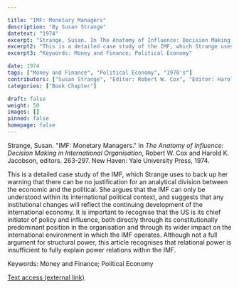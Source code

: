 ```yaml
---

title: "IMF: Monetary Managers"
description: "By Susan Strange"
datetext: "1974"
excerpt: "Strange, Susan. In The Anatomy of Influence: Decision Making in International Organisation, Robert W. Cox and Harold K. Jacobson, editors. 263-297. New Haven: Yale University Press, 1974."
excerpt2: "This is a detailed case study of the IMF, which Strange uses to back up her warning that there can be no justification for an analytical division between the economic and the political. She argues that the IMF can only be understood within its international political context, and suggests that any institutional changes will reflect the continuing development of the international economy. It is important to recognise that the US is its chief initiator of policy and influence, both directly through its constitutionally predominant position in the organisation and through its wider impact on the international environment in which the IMF operates. Although not a full argument for structural power, this article recognises that relational power is insufficient to fully explain power relations within the IMF."
excerpt3: "Keywords: Money and Finance; Political Economy"

date: 1974
tags: ["Money and Finance", "Political Economy", "1970's"]
contributors: ["Susan Strange", "Editor: Robert W. Cox", "Editor: Harold K. Jacobson"]
categories: ["Book Chapter"]

draft: false
weight: 50
images: []
pinned: false
homepage: false
---
```


Strange, Susan. "IMF: Monetary Managers." In *The Anatomy of Influence: Decision Making in International Organisation*, Robert W. Cox and Harold K. Jacobson, editors. 263-297. New Haven: Yale University Press, 1974.

This is a detailed case study of the IMF, which Strange uses to back up her warning that there can be no justification for an analytical division between the economic and the political. She argues that the IMF can only be understood within its international political context, and suggests that any institutional changes will reflect the continuing development of the international economy. It is important to recognise that the US is its chief initiator of policy and influence, both directly through its constitutionally predominant position in the organisation and through its wider impact on the international environment in which the IMF operates. Although not a full argument for structural power, this article recognises that relational power is insufficient to fully explain power relations within the IMF.

Keywords: Money and Finance; Political Economy

[Text access (external link)](https://www.worldcat.org/title/573519)
